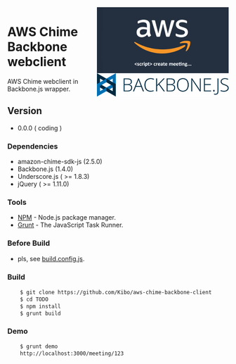 <img align="right" src="https://raw.githubusercontent.com/Kibo/aws-chime-backbone-client/master/src/img/amazon-chime-logo.png?v1">
<img align="right" src="https://raw.githubusercontent.com/Kibo/aws-chime-backbone-client/master/src/img/backbone-logo.png?v1">

# AWS Chime Backbone webclient

AWS Chime webclient in Backbone.js wrapper.

## Version
- 0.0.0 ( coding )

### Dependencies
- amazon-chime-sdk-js (2.5.0)
- Backbone.js (1.4.0)
- Underscore.js ( >= 1.8.3)
- jQuery ( >= 1.11.0)

### Tools
- [NPM](https://npmjs.org) - Node.js package manager.
- [Grunt](http://gruntjs.com/) - The JavaScript Task Runner.

### Before Build
- pls, see [build.config.js](https://github.com/Kibo/aws-chime-backbone-client/blob/master/build.config.js).

### Build
```
	$ git clone https://github.com/Kibo/aws-chime-backbone-client
	$ cd TODO
	$ npm install 
	$ grunt build
```
### Demo
```
	$ grunt demo
	http://localhost:3000/meeting/123
```
